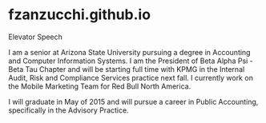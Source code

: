 # fzanzucchi.github.io
Elevator Speech 

I am a senior at Arizona State University pursuing a degree in Accounting and Computer Information Systems. I am the President of Beta Alpha Psi - Beta Tau Chapter and will be starting full time with KPMG in the Internal Audit, Risk and Compliance Services practice next fall. I currently work on the Mobile Marketing Team for Red Bull North America.

I will graduate in May of 2015 and will pursue a career in Public Accounting, specifically in the Advisory Practice.
